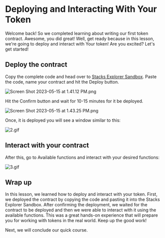 # Deploying and Interacting With Your Token

Welcome back!  So we completed learning about writing our first token contract. Awesome, you did great! Well, get ready because in this lesson, we're going to deploy and interact with Your token! Are you excited? Let's get started!

## Deploy the contract

Copy the complete code and head over to [Stacks Explorer Sandbox](https://explorer.stacks.co/sandbox/deploy?chain=testnet). Paste the code, name your contract and hit the Deploy button.

![Screen Shot 2023-05-15 at 1.41.12 PM.png](https://github.com/0xmetaschool/Learning-Projects/blob/main/assests_for_all/Create%20a%20Token%20in%20Clarity%20on%20Stacks%20Blockchain/3.%20Let%E2%80%99s%20Start%20The%20More%20Fun%20Part/Deploying%20and%20Interacting%20With%20Your%20Token%207775a27d97b447a5b87637e65979c95f/Screen_Shot_2023-05-15_at_1.41.12_PM.webp?raw=true)

Hit the Confirm button and wait for 10-15 minutes for it be deployed.

![Screen Shot 2023-05-15 at 1.43.25 PM.png](https://github.com/0xmetaschool/Learning-Projects/blob/main/assests_for_all/Create%20a%20Token%20in%20Clarity%20on%20Stacks%20Blockchain/3.%20Let%E2%80%99s%20Start%20The%20More%20Fun%20Part/Deploying%20and%20Interacting%20With%20Your%20Token%207775a27d97b447a5b87637e65979c95f/Screen_Shot_2023-05-15_at_1.43.25_PM.webp?raw=true)

Once, it is deployed you will see a window similar to this:

![2.gif](https://github.com/0xmetaschool/Learning-Projects/blob/main/assests_for_all/Create%20a%20Token%20in%20Clarity%20on%20Stacks%20Blockchain/3.%20Let%E2%80%99s%20Start%20The%20More%20Fun%20Part/Deploying%20and%20Interacting%20With%20Your%20Token%207775a27d97b447a5b87637e65979c95f/2.webp?raw=true)

## Interact with your contract

After this, go to Available functions and interact with your desired functions:

![3.gif](https://github.com/0xmetaschool/Learning-Projects/blob/main/assests_for_all/Create%20a%20Token%20in%20Clarity%20on%20Stacks%20Blockchain/3.%20Let%E2%80%99s%20Start%20The%20More%20Fun%20Part/Deploying%20and%20Interacting%20With%20Your%20Token%207775a27d97b447a5b87637e65979c95f/3.webp?raw=true)

## Wrap up

In this lesson, we learned how to deploy and interact with your token. First, we deployed the contract by copying the code and pasting it into the Stacks Explorer Sandbox. After confirming the deployment, we waited for the contract to be deployed and then we were able to interact with it using the available functions. This was a great hands-on experience that will prepare you for working with tokens in the real world. Keep up the good work! 

Next, we will conclude our quick course.